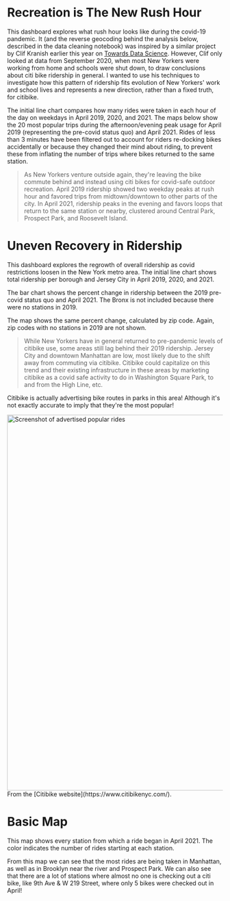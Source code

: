# Recreation is The New Rush Hour

This dashboard explores what rush hour looks like during the covid-19 pandemic. It (and the reverse geocoding behind the analysis below, described in the data cleaning notebook) was inspired by a similar project by Clif Kranish earlier this year on [Towards Data Science](https://towardsdatascience.com/reverse-geocoding-with-nyc-bike-share-data-cdef427987f8). However, Clif only looked at data from September 2020, when most New Yorkers were working from home and schools were shut down, to draw conclusions about citi bike ridership in general. I wanted to use his techniques to investigate how this pattern of ridership fits evolution of New Yorkers' work and school lives and represents a new direction, rather than a fixed truth, for citibike.

The initial line chart compares how many rides were taken in each hour of the day on weekdays in April 2019, 2020, and 2021. The maps below show the 20 most popular trips during the afternoon/evening peak usage for April 2019 (representing the pre-covid status quo) and April 2021. Rides of less than 3 minutes have been filtered out to account for riders re-docking bikes accidentally or because they changed their mind about riding, to prevent these from inflating the number of trips where bikes returned to the same station.

>As New Yorkers venture outside again, they're leaving the bike commute behind and instead using citi bikes for covid-safe outdoor recreation. April 2019 ridership showed two weekday peaks at rush hour and favored trips from midtown/downtown to other parts of the city. In April 2021, ridership peaks in the evening and favors loops that return to the same station or nearby, clustered around Central Park, Prospect Park, and Roosevelt Island.


# Uneven Recovery in Ridership

This dashboard explores the regrowth of overall ridership as covid restrictions loosen in the New York metro area. The initial line chart shows total ridership per borough and Jersey City in April 2019, 2020, and 2021. 

The bar chart shows the percent change in ridership between the 2019 pre-covid status quo and April 2021. The Bronx is not included because there were no stations in 2019.

The map shows the same percent change, calculated by zip code. Again, zip codes with no stations in 2019 are not shown.

>While New Yorkers have in general returned to pre-pandemic levels of citibike use, some areas still lag behind their 2019 ridership. Jersey City and downtown Manhattan are low, most likely due to the shift away from commuting via citibike. Citibike could capitalize on this trend and their existing infrastructure in these areas by marketing citibike as a covid safe activity to do in Washington Square Park, to and from the High Line, etc.

Citibike is actually advertising bike routes in parks in this area! Although it's not exactly accurate to imply that they're the most popular!

<img width="878" alt="Screenshot of advertised popular rides" src="https://user-images.githubusercontent.com/74382969/118316694-c19bda00-b4bc-11eb-94cc-09fdb5b08b72.png">
From the [Citibike website](https://www.citibikenyc.com/).


# Basic Map

This map shows every station from which a ride began in April 2021. The color indicates the number of rides starting at each station.

From this map we can see that the most rides are being taken in Manhattan, as well as in Brooklyn near the river and Prospect Park. We can also see that there are a lot of stations where almost no one is checking out a citi bike, like 9th Ave & W 219 Street, where only 5 bikes were checked out in April!

